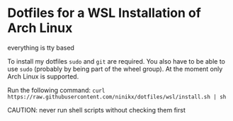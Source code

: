 # Dotfiles for a WSL Installation of Arch Linux
everything is tty based

To install my dotfiles `sudo` and `git` are required. You also have to be able to use `sudo` (probably by being part of the wheel group).
At the moment only Arch Linux is supported.

Run the following command:
```curl https://raw.githubusercontent.com/ninikx/dotfiles/wsl/install.sh | sh```

CAUTION: never run shell scripts without checking them first
